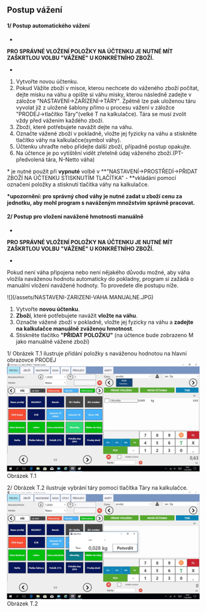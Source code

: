 ## Postup vážení

#### 1/ Postup automatického vážení

-

**PRO SPRÁVNÉ VLOŽENÍ POLOŽKY NA ÚČTENKU JE NUTNÉ MÍT ZAŠKRTLOU VOLBU "VÁŽENÉ" U KONKRÉTNÍHO ZBOŽÍ.**

-

1. Vytvořte novou účtenku.
2. Pokud Vážíte zboží v misce, kterou nechcete do váženého zboží počítat, dejte misku na váhu a opište si váhu misky, kterou následně zadejte v záložce "NASTAVENÍ-&gt;ZAŘÍZENÍ-&gt;TÁRY". Zpětně lze pak uloženou táru vyvolat již z uložené šablony přímo u procesu vážení v záložce "PRODEJ-&gt;tlačítko Táry"\(velké T na kalkulačce\). Tára se musí zvolit vždy před vážením každého zboží.
3. Zboží, které potřebujete navážit dejte na váhu.
4. Označte vážené zboží v pokladně, vložte jej fyzicky na váhu a stiskněte tlačítko váhy na kalkulačce\(symbol váhy\).
5. Účtenku uhraďte nebo přidejte další zboží, případně postup opakujte.
6. Na účtence je po vytištění vidět zřetelně údaj váženého zboží.\(PT-předvolená tára, N-Netto váha\)

\* je nutné použít při **vypnuté** volbě v **"NASTAVENÍ-&gt;PROSTŘEDÍ-&gt;PŘIDAT ZBOŽÍ NA ÚČTENKU STISKNUTÍM TLAČÍTKA" - **vkládání pomocí označení položky a stisknutí tlačítka váhy na kalkulačce.

**\*upozornění: pro správný chod váhy je nutné zadat u zboží cenu za jednotku, aby mohl program s naváženým množstvím správně pracovat.**

#### 2/ Postup pro vložení navážené hmotnosti manuálně

-

**PRO SPRÁVNÉ VLOŽENÍ POLOŽKY NA ÚČTENKU JE NUTNÉ MÍT ZAŠKRTLOU VOLBU "VÁŽENÉ" U KONKRÉTNÍHO ZBOŽÍ.**

-

Pokud není váha připojena nebo není nějakého důvodu možné, aby váha vložila naváženou hodnotu automaticky do pokladny, program si zažádá o manuální vložení navážené hodnoty. To provedete dle postupu níže.

![](/assets/NASTAVENI-ZARIZENI-VAHA MANUALNE.JPG)

1. Vytvořte **novou účtenku**.
2. **Zboží**, které potřebujete navážit **vložte na váhu**.
3. Označte vážené zboží v pokladně, vložte jej fyzicky na váhu a **zadejte na kalkulačce manuálně zváženou hmotnost**.
4. Stiskněte tlačítko **"PŘIDAT POLOŽKU"** \(na účtence bude zobrazeno M jako manuálně vážené zboží\)

1/ Obrázek T.1 ilustruje přidání položky s naváženou hodnotou na hlavní obrazovce PRODEJ![](/assets/VAZENI-TARA4.png)Obrázek T.1

2/ Obrázek T.2 ilustruje vybrání táry pomocí tlačítka Táry na kalkulačce.![](/assets/VAZENI-TARA2.png)Obrázek T.2

